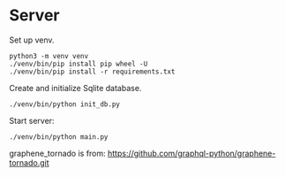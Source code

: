 # Server

Set up venv.

    python3 -m venv venv
    ./venv/bin/pip install pip wheel -U
    ./venv/bin/pip install -r requirements.txt

Create and initialize Sqlite database.

    ./venv/bin/python init_db.py

Start server:

    ./venv/bin/python main.py

graphene_tornado is from: https://github.com/graphql-python/graphene-tornado.git
